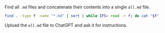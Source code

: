Find all `.md` files and concatenate their contents into a single `all.md` file.

```bash
find . -type f -name "*.md" | sort | while IFS= read -r f; do cat "$f"; echo -e "\n"; done > all.md
```

Upload the `all.md` file to ChatGPT and ask it for instructions.